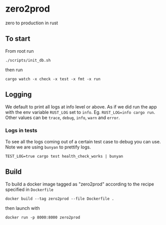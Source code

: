 # zero2prod

zero to production in rust

## To start

From root run

```
./scripts/init_db.sh
```

then run

```
cargo watch -x check -x test -x fmt -x run
```

## Logging

We default to print all logs at info level or above. As if we did run the app with the env variable `RUST_LOG` set to `info`. Eg. `RUST_LOG=info cargo run`.
Other values can be `trace`, `debug`, `info`, `warn` and `error`.

### Logs in tests

To see all the logs coming out of a certain test case to debug you can use. Note we are using `bunyan` to prettify logs.

```
TEST_LOG=true cargo test health_check_works | bunyan
```

## Build

To build a docker image tagged as "zero2prod" according to the recipe specified in `Dockerfile`

```
docker build --tag zero2prod --file Dockerfile .
```

then launch with

```
docker run -p 8000:8000 zero2prod
```
